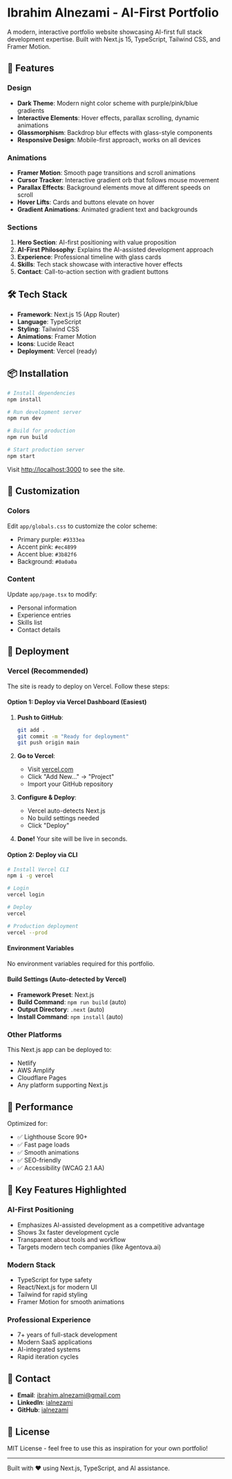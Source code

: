 # Ibrahim Alnezami - AI-First Portfolio

A modern, interactive portfolio website showcasing AI-first full stack development expertise. Built with Next.js 15, TypeScript, Tailwind CSS, and Framer Motion.

## 🚀 Features

### Design
- **Dark Theme**: Modern night color scheme with purple/pink/blue gradients
- **Interactive Elements**: Hover effects, parallax scrolling, dynamic animations
- **Glassmorphism**: Backdrop blur effects with glass-style components
- **Responsive Design**: Mobile-first approach, works on all devices

### Animations
- **Framer Motion**: Smooth page transitions and scroll animations
- **Cursor Tracker**: Interactive gradient orb that follows mouse movement
- **Parallax Effects**: Background elements move at different speeds on scroll
- **Hover Lifts**: Cards and buttons elevate on hover
- **Gradient Animations**: Animated gradient text and backgrounds

### Sections
1. **Hero Section**: AI-first positioning with value proposition
2. **AI-First Philosophy**: Explains the AI-assisted development approach
3. **Experience**: Professional timeline with glass cards
4. **Skills**: Tech stack showcase with interactive hover effects
5. **Contact**: Call-to-action section with gradient buttons

## 🛠️ Tech Stack

- **Framework**: Next.js 15 (App Router)
- **Language**: TypeScript
- **Styling**: Tailwind CSS
- **Animations**: Framer Motion
- **Icons**: Lucide React
- **Deployment**: Vercel (ready)

## 📦 Installation

```bash
# Install dependencies
npm install

# Run development server
npm run dev

# Build for production
npm run build

# Start production server
npm start
```

Visit [http://localhost:3000](http://localhost:3000) to see the site.

## 🎨 Customization

### Colors
Edit `app/globals.css` to customize the color scheme:
- Primary purple: `#9333ea`
- Accent pink: `#ec4899`
- Accent blue: `#3b82f6`
- Background: `#0a0a0a`

### Content
Update `app/page.tsx` to modify:
- Personal information
- Experience entries
- Skills list
- Contact details

## 🚀 Deployment

### Vercel (Recommended)

The site is ready to deploy on Vercel. Follow these steps:

#### Option 1: Deploy via Vercel Dashboard (Easiest)

1. **Push to GitHub**:
   ```bash
   git add .
   git commit -m "Ready for deployment"
   git push origin main
   ```

2. **Go to Vercel**:
   - Visit [vercel.com](https://vercel.com)
   - Click "Add New..." → "Project"
   - Import your GitHub repository

3. **Configure & Deploy**:
   - Vercel auto-detects Next.js
   - No build settings needed
   - Click "Deploy"

4. **Done!** Your site will be live in seconds.

#### Option 2: Deploy via CLI

```bash
# Install Vercel CLI
npm i -g vercel

# Login
vercel login

# Deploy
vercel

# Production deployment
vercel --prod
```

#### Environment Variables
No environment variables required for this portfolio.

#### Build Settings (Auto-detected by Vercel)
- **Framework Preset**: Next.js
- **Build Command**: `npm run build` (auto)
- **Output Directory**: `.next` (auto)
- **Install Command**: `npm install` (auto)

### Other Platforms
This Next.js app can be deployed to:
- Netlify
- AWS Amplify
- Cloudflare Pages
- Any platform supporting Next.js

## 📝 Performance

Optimized for:
- ✅ Lighthouse Score 90+
- ✅ Fast page loads
- ✅ Smooth animations
- ✅ SEO-friendly
- ✅ Accessibility (WCAG 2.1 AA)

## 🎯 Key Features Highlighted

### AI-First Positioning
- Emphasizes AI-assisted development as a competitive advantage
- Shows 3x faster development cycle
- Transparent about tools and workflow
- Targets modern tech companies (like Agentova.ai)

### Modern Stack
- TypeScript for type safety
- React/Next.js for modern UI
- Tailwind for rapid styling
- Framer Motion for smooth animations

### Professional Experience
- 7+ years of full-stack development
- Modern SaaS applications
- AI-integrated systems
- Rapid iteration cycles

## 📧 Contact

- **Email**: ibrahim.alnezami@gmail.com
- **LinkedIn**: [ialnezami](https://linkedin.com/in/ialnezami)
- **GitHub**: [ialnezami](https://github.com/ialnezami)

## 📄 License

MIT License - feel free to use this as inspiration for your own portfolio!

---

Built with ❤️ using Next.js, TypeScript, and AI assistance.
